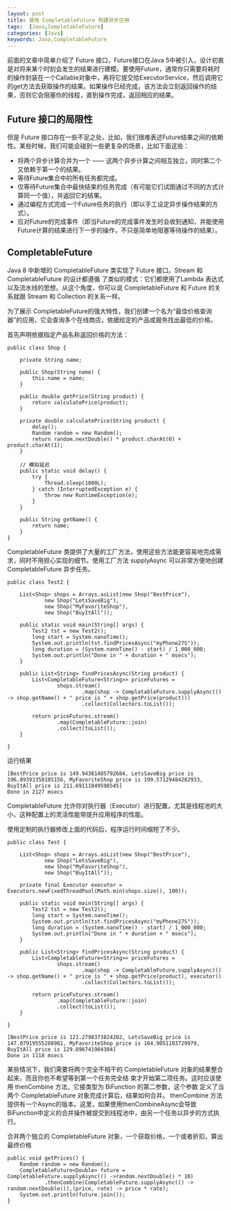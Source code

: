 ```yaml
---
layout: post
title: 使用 CompletableFuture 构建异步应用
tags:  [Java,CompletableFuture]
categories: [Java]
keywords: Java,CompletableFuture
---
```




前面的文章中简单介绍了 Future 接口，Future接口在Java 5中被引入，设计初衷是对将来某个时刻会发生的结果进行建模。要使用Future，通常你只需要将耗时的操作封装在一个Callable对象中，再将它提交给ExecutorService，然后调用它的get方法去获取操作的结果。如果操作已经完成，该方法会立刻返回操作的结果，否则它会阻塞你的线程，直到操作完成，返回相应的结果。 




## Future 接口的局限性

但是 Future 接口存在一些不足之处，比如，我们很难表述Future结果之间的依赖性。某些时候，我们可能会碰到一些更复杂的场景，比如下面这些：

* 将两个异步计算合并为一个 —— 这两个异步计算之间相互独立，同时第二个又依赖于第一个的结果。 
* 等待Future集合中的所有任务都完成。
* 仅等待Future集合中最快结束的任务完成（有可能它们试图通过不同的方式计算同一个值），并返回它的结果。
* 通过编程方式完成一个Future任务的执行（即以手工设定异步操作结果的方式）。 
* 应对Future的完成事件（即当Future的完成事件发生时会收到通知，并能使用Future计算的结果进行下一步的操作，不只是简单地阻塞等待操作的结果）。 


## CompletableFuture

Java 8 中新增的 CompletableFuture 类实现了 Future 接口。Stream 和 CompletableFuture 的设计都遵循 
了类似的模式：它们都使用了Lambda 表达式以及流水线的思想。从这个角度，你可以说 
CompletableFuture 和 Future 的关系就跟 Stream 和 Collection 的关系一样。


为了展示 CompletableFuture的强大特性，我们创建一个名为“最佳价格查询器”的应用，它会查询多个在线商店，依据给定的产品或服务找出最低的价格。


首先声明依据指定产品名称返回价格的方法： 

```
public class Shop {

    private String name;

    public Shop(String name) {
        this.name = name;
    }

    public double getPrice(String product) {
        return calculatePrice(product);
    }

    private double calculatePrice(String product) {
        delay();
        Random random = new Random();
        return random.nextDouble() * product.charAt(0) + product.charAt(1);
    }

    // 模拟延迟
    public static void delay() {
        try {
            Thread.sleep(1000L);
        } catch (InterruptedException e) {
            throw new RuntimeException(e);
        }
    }

    public String getName() {
        return name;
    }
}

```


CompletableFuture 类提供了大量的工厂方法，使用这些方法能更容易地完成需求，同时不用担心实现的细节。使用工厂方法 supplyAsync 可以非常方便地创建 CompletableFuture 异步任务。

```
public class Test2 {

    List<Shop> shops = Arrays.asList(new Shop("BestPrice"),
            new Shop("LetsSaveBig"),
            new Shop("MyFavoriteShop"),
            new Shop("BuyItAll"));

    public static void main(String[] args) {
        Test2 tst = new Test2();
        long start = System.nanoTime();
        System.out.println(tst.findPricesAsync("myPhone27S"));
        long duration = (System.nanoTime() - start) / 1_000_000;
        System.out.println("Done in " + duration + " msecs");
    }

    public List<String> findPricesAsync(String product) {
        List<CompletableFuture<String>> priceFutures =
                shops.stream()
                        .map(shop -> CompletableFuture.supplyAsync(() -> shop.getName() + " price is " + shop.getPrice(product)))
                        .collect(Collectors.toList());

        return priceFutures.stream()
                .map(CompletableFuture::join)
                .collect(toList());
    }

}

```

运行结果
```
[BestPrice price is 149.94381485792684, LetsSaveBig price is 196.89393350185156, MyFavoriteShop price is 199.57129484282933, BuyItAll price is 211.69111849598545]
Done in 2127 msecs
```

CompletableFuture 允许你对执行器（Executor）进行配置，尤其是线程池的大小，这种配置上的灵活性能带提升应用程序的性能。

使用定制的执行器修改上面的代码后，程序运行时间缩短了不少。
```
public class Test {

    List<Shop> shops = Arrays.asList(new Shop("BestPrice"),
            new Shop("LetsSaveBig"),
            new Shop("MyFavoriteShop"),
            new Shop("BuyItAll"));

    private final Executor executor = Executors.newFixedThreadPool(Math.min(shops.size(), 100));

    public static void main(String[] args) {
        Test2 tst = new Test2();
        long start = System.nanoTime();
        System.out.println(tst.findPricesAsync("myPhone27S"));
        long duration = (System.nanoTime() - start) / 1_000_000;
        System.out.println("Done in " + duration + " msecs");
    }

    public List<String> findPricesAsync(String product) {
        List<CompletableFuture<String>> priceFutures =
                shops.stream()
                        .map(shop -> CompletableFuture.supplyAsync(() -> shop.getName() + " price is " + shop.getPrice(product), executor))
                        .collect(Collectors.toList());

        return priceFutures.stream()
                .map(CompletableFuture::join)
                .collect(toList());
    }

}
```

```
[BestPrice price is 121.2798373824202, LetsSaveBig price is 147.07919555288981, MyFavoriteShop price is 164.9051103729979, BuyItAll price is 129.896741904384]
Done in 1118 msecs
```


某些情况下，我们需要将两个完全不相干的 CompletableFuture 对象的结果整合起来，而且你也不希望等到第一个任务完全结 
束才开始第二项任务。这时应该使用 thenCombine 方法，它接类型为 BiFunction 的第二参数，这个参数 
定义了当两个 CompletableFuture 对象完成计算后，结果如何合并。
thenCombine 方法提供有一个Async的版本。这里，如果使用thenCombineAsync会导致 
BiFunction中定义的合并操作被提交到线程池中，由另一个任务以异步的方式执行。 


合并两个独立的 CompletableFuture 对象，一个获取价格，一个或者折扣，算出最终价格
```
public void getPrices() {
    Random random = new Random();
    CompletableFuture<Double> future = CompletableFuture.supplyAsync(() ->random.nextDouble() * 10)
            .thenCombine(CompletableFuture.supplyAsync(() -> random.nextDouble()),(price, rate) -> price * rate);
    System.out.println(future.join());
}
```